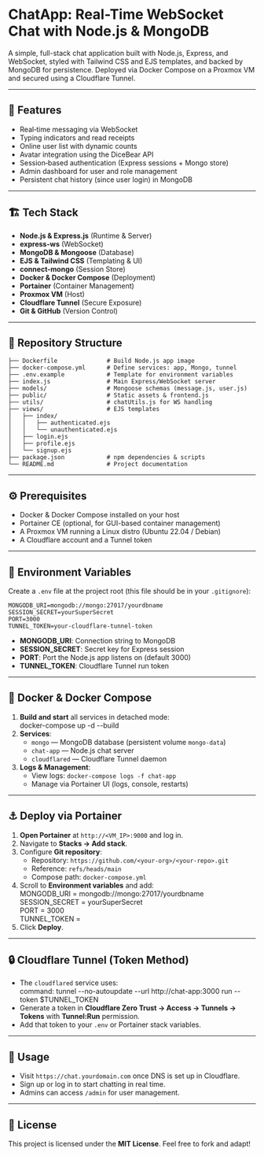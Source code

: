 # ChatApp: Real-Time WebSocket Chat with Node.js & MongoDB

A simple, full-stack chat application built with Node.js, Express, and WebSocket, styled with Tailwind CSS and EJS templates, and backed by MongoDB for persistence. Deployed via Docker Compose on a Proxmox VM and secured using a Cloudflare Tunnel.

---

## 🚀 Features

- Real‑time messaging via WebSocket  
- Typing indicators and read receipts  
- Online user list with dynamic counts  
- Avatar integration using the DiceBear API  
- Session‑based authentication (Express sessions + Mongo store)  
- Admin dashboard for user and role management  
- Persistent chat history (since user login) in MongoDB  

---

## 🏗️ Tech Stack

- **Node.js & Express.js** (Runtime & Server)  
- **express-ws** (WebSocket)  
- **MongoDB & Mongoose** (Database)  
- **EJS & Tailwind CSS** (Templating & UI)  
- **connect-mongo** (Session Store)  
- **Docker & Docker Compose** (Deployment)  
- **Portainer** (Container Management)  
- **Proxmox VM** (Host)  
- **Cloudflare Tunnel** (Secure Exposure)  
- **Git & GitHub** (Version Control)  

---

## 📁 Repository Structure

    ├── Dockerfile              # Build Node.js app image  
    ├── docker-compose.yml      # Define services: app, Mongo, tunnel  
    ├── .env.example            # Template for environment variables  
    ├── index.js                # Main Express/WebSocket server  
    ├── models/                 # Mongoose schemas (message.js, user.js)  
    ├── public/                 # Static assets & frontend.js  
    ├── utils/                  # chatUtils.js for WS handling  
    ├── views/                  # EJS templates  
    │   ├── index/  
    │   │   ├── authenticated.ejs  
    │   │   └── unauthenticated.ejs  
    │   ├── login.ejs  
    │   ├── profile.ejs  
    │   └── signup.ejs  
    ├── package.json            # npm dependencies & scripts  
    └── README.md               # Project documentation  

---

## ⚙️ Prerequisites

- Docker & Docker Compose installed on your host  
- Portainer CE (optional, for GUI-based container management)  
- A Proxmox VM running a Linux distro (Ubuntu 22.04 / Debian)  
- A Cloudflare account and a Tunnel token  

---

## 📝 Environment Variables

Create a `.env` file at the project root (this file should be in your `.gitignore`):

    MONGODB_URI=mongodb://mongo:27017/yourdbname  
    SESSION_SECRET=yourSuperSecret  
    PORT=3000  
    TUNNEL_TOKEN=your-cloudflare-tunnel-token  

- **MONGODB_URI**: Connection string to MongoDB  
- **SESSION_SECRET**: Secret key for Express session  
- **PORT**: Port the Node.js app listens on (default 3000)  
- **TUNNEL_TOKEN**: Cloudflare Tunnel run token  

---

## 🐳 Docker & Docker Compose

1. **Build and start** all services in detached mode:  
       docker-compose up -d --build  
2. **Services**:  
   - `mongo` — MongoDB database (persistent volume `mongo-data`)  
   - `chat-app` — Node.js chat server  
   - `cloudflared` — Cloudflare Tunnel daemon  
3. **Logs & Management**:  
   - View logs: `docker-compose logs -f chat-app`  
   - Manage via Portainer UI (logs, console, restarts)  

---

## ⚓ Deploy via Portainer

1. **Open Portainer** at `http://<VM_IP>:9000` and log in.  
2. Navigate to **Stacks → Add stack**.  
3. Configure **Git repository**:  
   - Repository: `https://github.com/<your-org>/<your-repo>.git`  
   - Reference: `refs/heads/main`  
   - Compose path: `docker-compose.yml`  
4. Scroll to **Environment variables** and add:  
       MONGODB_URI    = mongodb://mongo:27017/yourdbname  
       SESSION_SECRET = yourSuperSecret  
       PORT           = 3000  
       TUNNEL_TOKEN   = <your-cloudflare-token>  
5. Click **Deploy**.

---

## 🔒 Cloudflare Tunnel (Token Method)

- The `cloudflared` service uses:  
       command: tunnel --no-autoupdate --url http://chat-app:3000 run --token $TUNNEL_TOKEN  
- Generate a token in **Cloudflare Zero Trust → Access → Tunnels → Tokens** with **Tunnel:Run** permission.  
- Add that token to your `.env` or Portainer stack variables.  

---

## 🎯 Usage

- Visit `https://chat.yourdomain.com` once DNS is set up in Cloudflare.  
- Sign up or log in to start chatting in real time.  
- Admins can access `/admin` for user management.  

---

## 📄 License

This project is licensed under the **MIT License**. Feel free to fork and adapt!
